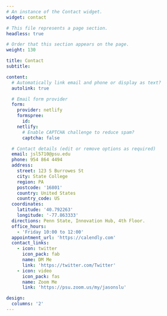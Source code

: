 ```yaml
---
# An instance of the Contact widget.
widget: contact

# This file represents a page section.
headless: true

# Order that this section appears on the page.
weight: 130

title: Contact
subtitle:

content:
  # Automatically link email and phone or display as text?
  autolink: true

  # Email form provider
  form:
    provider: netlify
    formspree:
      id:
    netlify:
      # Enable CAPTCHA challenge to reduce spam?
      captcha: false

  # Contact details (edit or remove options as required)
  email: jsl5710@psu.edu
  phone: 954 864 4494
  address:
    street: 123 S Burrowes St
    city: State College
    region: PA
    postcode: '16801'
    country: United States
    country_code: US
  coordinates:
    latitude: '40.792263'
    longitude: '-77.863333'
  directions: Penn State, Innovation Hub, 4th Floor.
  office_hours:
    - 'Friday 10:00 to 12:00'
  appointment_url: 'https://calendly.com'
  contact_links:
    - icon: twitter
      icon_pack: fab
      name: DM Me
      link: 'https://twitter.com/Twitter'
    - icon: video
      icon_pack: fas
      name: Zoom Me
      link: 'https://psu.zoom.us/my/jasonslu'

design:
  columns: '2'
---
```


